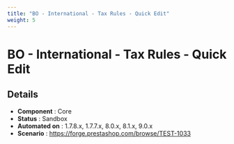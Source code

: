```yaml
---
title: "BO - International - Tax Rules - Quick Edit"
weight: 5
---
```


# BO - International - Tax Rules - Quick Edit
## Details
* **Component** : Core
* **Status** : Sandbox
* **Automated on** : 1.7.8.x, 1.7.7.x, 8.0.x, 8.1.x, 9.0.x
* **Scenario** : https://forge.prestashop.com/browse/TEST-1033

